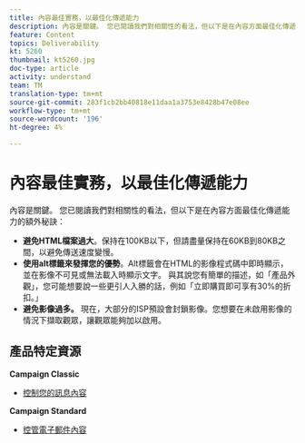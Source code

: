 ```yaml
---
title: 內容最佳實務，以最佳化傳遞能力
description: 內容是關鍵。 您已閱讀我們對相關性的看法，但以下是在內容方面最佳化傳遞能力的額外秘訣。
feature: Content
topics: Deliverability
kt: 5260
thumbnail: kt5260.jpg
doc-type: article
activity: understand
team: TM
translation-type: tm+mt
source-git-commit: 283f1cb2bb40818e11daa1a3753e8428b47e08ee
workflow-type: tm+mt
source-wordcount: '196'
ht-degree: 4%

---
```



# 內容最佳實務，以最佳化傳遞能力

內容是關鍵。 您已閱讀我們對相關性的看法，但以下是在內容方面最佳化傳遞能力的額外秘訣：

* **避免HTML檔案過大**。保持在100KB以下，但請盡量保持在60KB到80KB之間，以避免傳送速度變慢。
* **使用alt標籤來發揮您的優勢**。Alt標籤會在HTML的影像程式碼中即時顯示，並在影像不可見或無法載入時顯示文字。 與其說您有簡單的描述，如「產品外觀」，您可能想要說一些更引人入勝的話，例如「立即購買即可享有30%的折扣。」
* **避免影像過多。** 現在，大部分的ISP預設會封鎖影像。您想要在未啟用影像的情況下擷取觀眾，讓觀眾能夠加以啟用。

## 產品特定資源

**Campaign Classic**

* [控制您的訊息內容](https://experienceleague.adobe.com/docs/campaign-classic/using/sending-messages/deliverability-management/control-message-content.html)

**Campaign Standard**

* [控管電子郵件內容](https://experienceleague.adobe.com/docs/campaign-standard/using/testing-and-sending/managing-deliverability/control-email-content.html#testing-and-sending)
